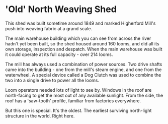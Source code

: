 # 'Old' North Weaving Shed

This shed was built sometime around 1849 and marked Higherford Mill's push into weaving fabric at a grand scale.

The main warehouse building which you can see from across the river hadn't yet been built, so the shed housed around 160 looms, and did all its own storage, inspection and despatch.
When the main warehouse was built it could operate at its full capacity - over 214 looms.

The mill has always used a combination of power sources. Two drive shafts came into the building - one from the mill's steam engine, and one from the waterwheel. A special device called a Dog Clutch was used to combine the two into a single drive to power all the looms.

Loom operators needed lots of light to see by. Windows in the roof are north-facing to get the most out of any available sunlight. From the side, the roof has a 'saw-tooth' profile, familiar from factories everywhere. 

But this one is special. It's the oldest. The earliest surviving north-light structure in the world. Right here.

